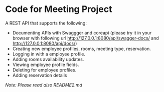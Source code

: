 # Code for Meeting Project #


A REST API that supports the following:
 * Documenting APIs with Swaggger and coreapi (please try it in your browser with following url http://127.0.0.1:8080/api/swagger-docs/ and http://127.0.0.1:8080/api/docs/)
 * Creating new employee profiles, rooms, meeting type, reservation.
 * Logging in with a employee profile.
 * Adding rooms availability updates.
 * Viewing employee profile fields.
 * Deleting for employee profiles.
 * Adding reservation details

*Note: Please read also README2.md*
